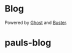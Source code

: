 # Blog
Powered by [Ghost](http://ghost.org) and [Buster](https://github.com/manthansharma/buster/).
# pauls-blog
